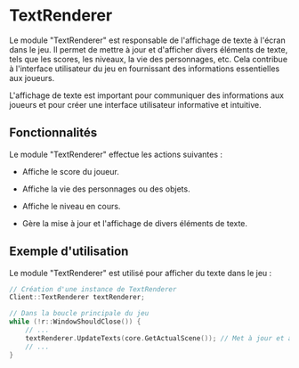 # TextRenderer
Le module "TextRenderer" est responsable de l'affichage de texte à l'écran dans le jeu. Il permet de mettre à jour et d'afficher divers éléments de texte, tels que les scores, les niveaux, la vie des personnages, etc. Cela contribue à l'interface utilisateur du jeu en fournissant des informations essentielles aux joueurs.

L'affichage de texte est important pour communiquer des informations aux joueurs et pour créer une interface utilisateur informative et intuitive.

## Fonctionnalités
Le module "TextRenderer" effectue les actions suivantes :

- Affiche le score du joueur.


- Affiche la vie des personnages ou des objets.


- Affiche le niveau en cours.


- Gère la mise à jour et l'affichage de divers éléments de texte.


## Exemple d'utilisation
Le module "TextRenderer" est utilisé pour afficher du texte dans le jeu :

```cpp
// Création d'une instance de TextRenderer
Client::TextRenderer textRenderer;

// Dans la boucle principale du jeu
while (!r::WindowShouldClose()) {
    // ...
    textRenderer.UpdateTexts(core.GetActualScene()); // Met à jour et affiche le texte
    // ...
}
```